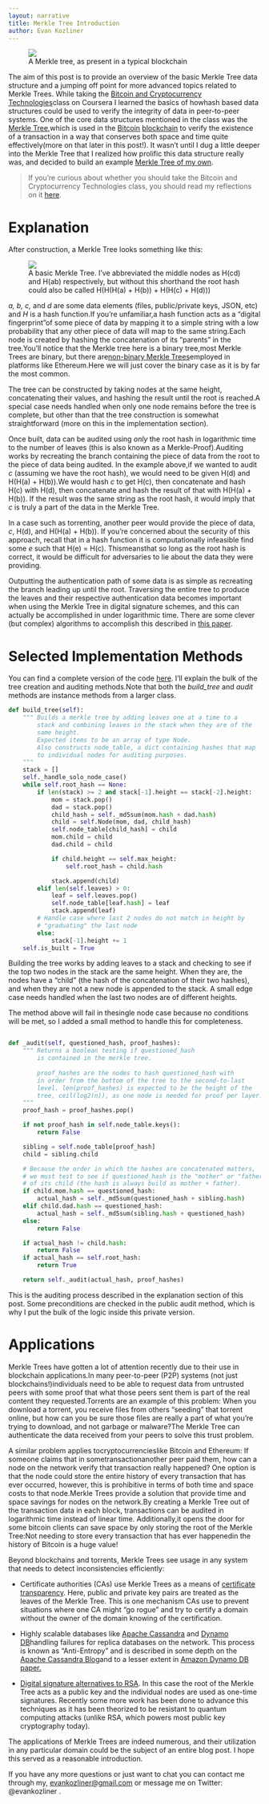 ```yaml
---
layout: narrative
title: Merkle Tree Introduction
author: Evan Kozliner
---
```


<figure>
  <img src="https://miro.medium.com/max/948/1*16SWZME_BYN1y2nAv0cwFw.jpeg" />
  <figcaption>A Merkle tree, as present in a typical blockchain</figcaption>
</figure>

The aim of this post is to provide an overview of the basic Merkle Tree data structure and a jumping off point for more advanced topics related to Merkle Trees.
While taking the [Bitcoin and Cryptocurrency Technologies](https://www.coursera.org/learn/cryptocurrency)class on Coursera I learned the basics of howhash based data structures could be used to verify the integrity of data in peer-to-peer systems. One of the core data structures mentioned in the class was the [Merkle Tree](https://brilliant.org/wiki/merkle-tree/),which is used in the [Bitcoin](https://hackernoon.com/tagged/bitcoin) [blockchain](https://hackernoon.com/tagged/blockchain) to verify the existence of a transaction in a way that conserves both space and time quite effectively(more on that later in this post!). It wasn’t until I dug a little deeper into the Merkle Tree that I realized how prolific this data structure really was, and decided to build an example [Merkle Tree of my own](https://github.com/evankozliner/merkle-tree).

> If you’re curious about whether you should take the Bitcoin and Cryptocurrency Technologies class, you should read my reflections on it [here](https://medium.com/@evankozliner/bitcoin-and-cryptocurrency-technologies-on-coursera-review-9c1f88444c82).

# Explanation

After construction, a Merkle Tree looks something like this:

<figure>
  <img src="https://miro.medium.com/max/842/1*TANA9WXlfDz3FNoNfrSGVw.png" />
  <figcaption>A basic Merkle Tree. I’ve abbreviated the middle nodes as H(cd) and H(ab) respectively, but without this shorthand the root hash could also be called H(H(H(a) + H(b)) + H(H(c) + H(d)))</figcaption>
</figure>

*a, b, c,* and *d* are some data elements (files, public/private keys, JSON, etc) and *H* is a hash function.If you’re unfamiliar,a hash function acts as a “digital fingerprint”of some piece of data by mapping it to a simple string with a low probability that any other piece of data will map to the same string.Each node is created by hashing the concatenation of its “parents” in the tree.You’ll notice that the Merkle tree here is a binary tree,most Merkle Trees are binary, but there are[non-binary Merkle Trees](https://blog.ethereum.org/2015/11/15/merkling-in-ethereum/)employed in platforms like Ethereum.Here we will just cover the binary case as it is by far the most common.

The tree can be constructed by taking nodes at the same height, concatenating their values, and hashing the result until the root is reached.A special case needs handled when only one node remains before the tree is complete, but other than that the tree construction is somewhat straightforward (more on this in the implementation section).

Once built, data can be audited using *only* the root hash in logarithmic time to the number of leaves (this is also known as a Merkle-Proof).Auditing works by recreating the branch containing the piece of data from the root to the piece of data being audited. In the example above,if we wanted to audit *c* (assuming we have the root hash), we would need to be given H(d) and H(H(a) + H(b)).We would hash *c* to get H(c), then concatenate and hash H(c) with H(d), then concatenate and hash the result of that with H(H(a) + H(b)). If the result was the same string as the root hash, it would imply that *c* is truly a part of the data in the Merkle Tree.

In a case such as torrenting, another peer would provide the piece of data, *c*, H(d), and H(H(a) + H(b)). If you’re concerned about the security of this approach, recall that in a hash function it is computationally infeasible find some *e* such that H(e) = H(c). Thismeansthat so long as the root hash is correct, it would be difficult for adversaries to lie about the data they were providing.

Outputting the authentication path of some data is as simple as recreating the branch leading up until the root. Traversing the entire tree to produce the leaves and their respective authentication data becomes important when using the Merkle Tree in digital signature schemes, and this can actually be accomplished in under logarithmic time. There are some clever (but complex) algorithms to accomplish this described in [this paper](http://citeseerx.ist.psu.edu/viewdoc/download?doi=10.1.1.84.9700&rep=rep1&type=pdf).

# Selected Implementation Methods

You can find a complete version of the code [here](https://github.com/evankozliner/merkle-tree). I’ll explain the bulk of the tree creation and auditing methods.Note that both the *build_tree* and *audit* methods are instance methods from a larger class.

```python
def build_tree(self):
    """ Builds a merkle tree by adding leaves one at a time to a 
        stack and combining leaves in the stack when they are of the 
        same height.
        Expected items to be an array of type Node.
        Also constructs node_table, a dict containing hashes that map 
        to individual nodes for auditing purposes.
    """
    stack = []
    self._handle_solo_node_case()
    while self.root_hash == None:
        if len(stack) >= 2 and stack[-1].height == stack[-2].height:
            mom = stack.pop()
            dad = stack.pop()
            child_hash = self._md5sum(mom.hash + dad.hash)
            child = self.Node(mom, dad, child_hash)
            self.node_table[child_hash] = child
            mom.child = child
            dad.child = child

            if child.height == self.max_height:
                self.root_hash = child.hash

            stack.append(child)
        elif len(self.leaves) > 0:
            leaf = self.leaves.pop()
            self.node_table[leaf.hash] = leaf
            stack.append(leaf)
        # Handle case where last 2 nodes do not match in height by
        # "graduating" the last node
        else:
            stack[-1].height += 1
    self.is_built = True

```

Building the tree works by adding leaves to a stack and checking to see if the top two nodes in the stack are the same height. When they are, the nodes have a “child” (the hash of the concatenation of their two hashes), and when they are not a new node is appended to the stack. A small edge case needs handled when the last two nodes are of different heights.

The method above will fail in thesingle node case because no conditions will be met, so I added a small method to handle this for completeness.

```python

def _audit(self, questioned_hash, proof_hashes):
    """ Returns a boolean testing if questioned_hash
        is contained in the merkle tree.
        
        proof_hashes are the nodes to hash questioned_hash with
        in order from the bottom of the tree to the second-to-last
        level. len(proof_hashes) is expected to be the height of the
        tree, ceil(log2(n)), as one node is needed for proof per layer.
    """
    proof_hash = proof_hashes.pop()

    if not proof_hash in self.node_table.keys():
        return False

    sibling = self.node_table[proof_hash]
    child = sibling.child

    # Because the order in which the hashes are concatenated matters,
    # we must test to see if questioned_hash is the "mother" or "father"
    # of its child (the hash is always build as mother + father).
    if child.mom.hash == questioned_hash:
        actual_hash = self._md5sum(questioned_hash + sibling.hash)
    elif child.dad.hash == questioned_hash:
        actual_hash = self._md5sum(sibling.hash + questioned_hash)
    else:
        return False

    if actual_hash != child.hash:
        return False
    if actual_hash == self.root_hash:
        return True

    return self._audit(actual_hash, proof_hashes)
```

This is the auditing process described in the explanation section of this post. Some preconditions are checked in the public audit method, which is why I put the bulk of the logic inside this private version.

# Applications

Merkle Trees have gotten a lot of attention recently due to their use in blockchain applications.In many peer-to-peer (P2P) systems (not just blockchains!)individuals need to be able to request data from untrusted peers with some proof that what those peers sent them is part of the real content they requested.Torrents are an example of this problem: When you download a torrent, you receive files from others “seeding” that torrent online, but how can you be sure those files are really a part of what you’re trying to download, and not garbage or malware?The Merkle Tree can authenticate the data received from your peers to solve this trust problem.

A similar problem applies tocryptocurrencieslike Bitcoin and Ethereum: If someone claims that in sometransactionanother peer paid them, how can a node on the network verify that transaction really happened? One option is that the node could store the entire history of every transaction that has ever occurred, however, this is prohibitive in terms of both time and space costs to that node.Merkle Trees provide a solution that provide time and space savings for nodes on the network.By creating a Merkle Tree out of the transaction data in each block, transactions can be audited in logarithmic time instead of linear time. Additionally,it opens the door for some bitcoin clients can save space by only storing the root of the Merkle Tree:Not needing to store every transaction that has ever happenedin the history of Bitcoin is a huge value!

Beyond blockchains and torrents, Merkle Trees see usage in any system that needs to detect inconsistencies efficiently:

* Certificate authorities (CAs) use Merkle Trees as a means of [certificate transparency](https://www.certificate-transparency.org/what-is-ct). Here, public and private key pairs are treated as the leaves of the Merkle Tree. This is one mechanism CAs use to prevent situations where one CA might “go rogue” and try to certify a domain without the owner of the domain knowing of the certification.

* Highly scalable databases like [Apache Cassandra](http://cassandra.apache.org/) and [Dynamo DB](https://aws.amazon.com/dynamodb/)handling failures for replica databases on the network. This process is known as “Anti-Entropy” and is described in some depth on the [Apache Cassandra Blog](https://docs.datastax.com/en/cassandra/3.0/cassandra/operations/opsRepairNodesManualRepair.html)and to a lesser extent in [Amazon Dynamo DB paper.](http://www.allthingsdistributed.com/files/amazon-dynamo-sosp2007.pdf)

* [Digital signature alternatives to RSA](http://citeseerx.ist.psu.edu/viewdoc/download?doi=10.1.1.84.9700&rep=rep1&type=pdf). In this case the root of the Merkle Tree acts as a public key and the individual nodes are used as one-time signatures. Recently some more work has been done to advance this techniques as it has been theorized to be resistant to quantum computing attacks (unlike RSA, which powers most public key cryptography today).

The applications of Merkle Trees are indeed numerous, and their utilization in any particular domain could be the subject of an entire blog post. I hope this served as a reasonable introduction.

If you have any more questions or just want to chat you can contact me through my, evankozliner@gmail.com or message me on Twitter: @evankozliner .

